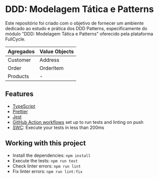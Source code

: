 # DDD: Modelagem Tática e Patterns
Este repositório foi criado com o objetivo de fornecer um ambiente dedicado ao estudo e prática dos DDD Patterns, especificamente do módulo "DDD: Modelagem Tática e Patterns" oferecido pela plataforma FullCycle.


 Agregados   | Value Objects
--------- | ------
Customer | Address
Order | OrderItem
Products | -

## Features

- [TypeScript](https://www.typescriptlang.org/)
- [Prettier](https://prettier.io/)
- [Jest](https://jestjs.io)
- [GitHub Action workflows](https://github.com/features/actions) set up to run tests and linting on push
- [SWC](https://swc.rs/): Execute your tests in less than 200ms

## Working with this project

- Install the dependencies: `npm install`
- Execute the tests: `npm run test`
- Check linter errors: `npm run lint`
- Fix linter errors: `npm run lint:fix`